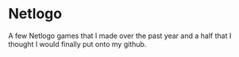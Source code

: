 Netlogo
=======

A few Netlogo games that I made over the past year and a half that I thought I would finally put onto my github.  
